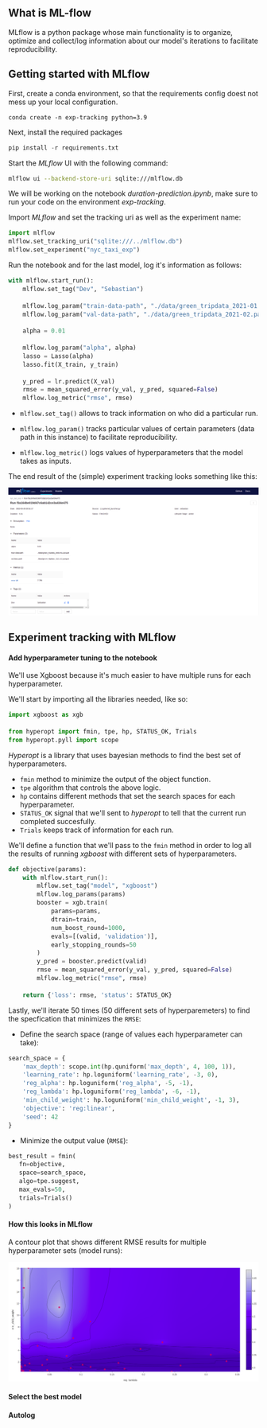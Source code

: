 ## What is ML-flow

MLflow is a python package whose main functionality is to organize, optimize and collect/log information about
our model's iterations to facilitate reproducibility.

## Getting started with MLflow

First, create a conda environment, so that the requirements config doest not mess up your local configuration.

```
conda create -n exp-tracking python=3.9
```

Next, install the required packages

```python 
pip install -r requirements.txt
``` 
Start the *MLflow* UI with the following command: 

```sh
mlflow ui --backend-store-uri sqlite:///mlflow.db
```

We will be working on the notebook *duration-prediction.ipynb*, make sure to run your code on the environment *exp-tracking*. 

Import *MLflow* and set the tracking uri as well as the experiment name: 

```python
import mlflow
mlflow.set_tracking_uri("sqlite:///../mlflow.db")
mlflow.set_experiment("nyc_taxi_exp")
```

Run the notebook and for the last model, log it's information as follows: 

```python
with mlflow.start_run():
    mlflow.set_tag("Dev", "Sebastian")
    
    mlflow.log_param("train-data-path", "./data/green_tripdata_2021-01.parquet")
    mlflow.log_param("val-data-path", "./data/green_tripdata_2021-02.parquet")
    
    alpha = 0.01
    
    mlflow.log_param("alpha", alpha)
    lasso = Lasso(alpha)
    lasso.fit(X_train, y_train)

    y_pred = lr.predict(X_val)
    rmse = mean_squared_error(y_val, y_pred, squared=False)
    mlflow.log_metric("rmse", rmse)
```

* `mlflow.set_tag()` allows to track information on who did a particular run.

* `mlflow.log_param()` tracks particular values of certain parameters (data path in this instance) to facilitate reproducibility.

* `mlflow.log_metric()` logs values of hyperparameters that the model takes as inputs.

The end result of the (simple) experiment tracking looks something like this:

![alt text](https://github.com/sebastian2296/mlops-zoomcamp/blob/main/02-experiment-tracking/img/mlflow_getting_started.png)


## Experiment tracking with MLflow

#### Add hyperparameter tuning to the notebook 

We'll use Xgboost because it's much easier to have multiple runs for each hyperparameter.

We'll start by importing all the libraries needed, like so:

```python
import xgboost as xgb

from hyperopt import fmin, tpe, hp, STATUS_OK, Trials
from hyperopt.pyll import scope
```

*Hyperopt* is a library that uses bayesian methods to find the best set of hyperparameters.

* `fmin` method to minimize the output of the object function. 
* `tpe` algorithm that controls the above logic.
* `hp` contains different methods that set the search spaces for each hyperparameter.
* `STATUS_OK` signal that we'll sent to *hyperopt* to tell that the current run completed succesfully.
* `Trials` keeps track of information for each run.

We'll define a function that we'll pass to the `fmin` method in order to log all the results of running *xgboost* with different sets of hyperparameters. 

```python
def objective(params):
    with mlflow.start_run():
        mlflow.set_tag("model", "xgboost")
        mlflow.log_params(params)
        booster = xgb.train(
            params=params,
            dtrain=train,
            num_boost_round=1000,
            evals=[(valid, 'validation')],
            early_stopping_rounds=50
        )
        y_pred = booster.predict(valid)
        rmse = mean_squared_error(y_val, y_pred, squared=False)
        mlflow.log_metric("rmse", rmse)

    return {'loss': rmse, 'status': STATUS_OK}
```

Lastly, we'll iterate 50 times (50 different sets of hyperparemeters) to find the specfication that minimizes the `RMSE`:

* Define the search space (range of values each hyperparameter can take):

```python
search_space = {
    'max_depth': scope.int(hp.quniform('max_depth', 4, 100, 1)),
    'learning_rate': hp.loguniform('learning_rate', -3, 0),
    'reg_alpha': hp.loguniform('reg_alpha', -5, -1),
    'reg_lambda': hp.loguniform('reg_lambda', -6, -1),
    'min_child_weight': hp.loguniform('min_child_weight', -1, 3),
    'objective': 'reg:linear',
    'seed': 42
}
```
* Minimize the output value (`RMSE`):
 ```python
best_result = fmin(
    fn=objective,
    space=search_space,
    algo=tpe.suggest,
    max_evals=50,
    trials=Trials()
)
```
#### How this looks in MLflow

A contour plot that shows different RMSE results for multiple hyperparameter sets (model runs):

![alt text](https://github.com/sebastian2296/mlops-zoomcamp/blob/main/02-experiment-tracking/img/mlflow_hyperparameter_tuning.png)

#### Select the best model

#### Autolog